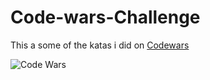 # Code-wars-Challenge

This a some of the katas i did on [Codewars](https://www.codewars.com/users/Sana-Shabeel)

![Code Wars](https://assets-global.website-files.com/62462834c60df92621c6b5be/626057205c2e23f53af70d01_Codewars%20Open%20Graph.png)
